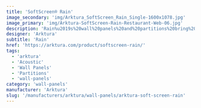 ```yaml
---
title: 'SoftScreen® Rain'
image_secondary: 'img/Arktura_SoftScreen_Rain_Single-1600x1078.jpg'
image_primary: 'img/Arktura-SoftScreen-Rain-Restaurant-Web-06.jpg'
description: 'Rain%u2019s%20wall%20panels%20and%20partitions%20bring%20to%20mind%20a%20gentle%20spring%20rain%2C%20imbuing%20the%20world%20with%20new%20growth.%20By%20placing%20them%20strategically%2C%20the%20Soft%20Sound%20material%20helps%20you%20limit%20noise%20distribution.%20These%20panels%20can%20be%20either%20fixed%20into%20place%20cable%20hung%2C%20wall%20mounted%2C%20or%20set%20on%20a%20track%20to%20serve%20as%20operable%20dividers.%20%A0'
designer: 'Arktura'
subtitle: 'Rain'
href: 'https://arktura.com/product/softscreen-rain/'
tags:
  - 'arktura'
  - 'Acoustic'
  - 'Wall Panels'
  - 'Partitions'
  - 'wall-panels'
category: 'wall-panels'
manufacturer: 'Arktura'
slug: '/manufacturers/arktura/wall-panels/arktura-soft-screen-rain'
---
```

